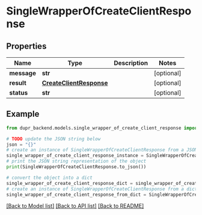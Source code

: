# SingleWrapperOfCreateClientResponse


## Properties

Name | Type | Description | Notes
------------ | ------------- | ------------- | -------------
**message** | **str** |  | [optional] 
**result** | [**CreateClientResponse**](CreateClientResponse.md) |  | [optional] 
**status** | **str** |  | [optional] 

## Example

```python
from dupr_backend.models.single_wrapper_of_create_client_response import SingleWrapperOfCreateClientResponse

# TODO update the JSON string below
json = "{}"
# create an instance of SingleWrapperOfCreateClientResponse from a JSON string
single_wrapper_of_create_client_response_instance = SingleWrapperOfCreateClientResponse.from_json(json)
# print the JSON string representation of the object
print(SingleWrapperOfCreateClientResponse.to_json())

# convert the object into a dict
single_wrapper_of_create_client_response_dict = single_wrapper_of_create_client_response_instance.to_dict()
# create an instance of SingleWrapperOfCreateClientResponse from a dict
single_wrapper_of_create_client_response_from_dict = SingleWrapperOfCreateClientResponse.from_dict(single_wrapper_of_create_client_response_dict)
```
[[Back to Model list]](../README.md#documentation-for-models) [[Back to API list]](../README.md#documentation-for-api-endpoints) [[Back to README]](../README.md)


